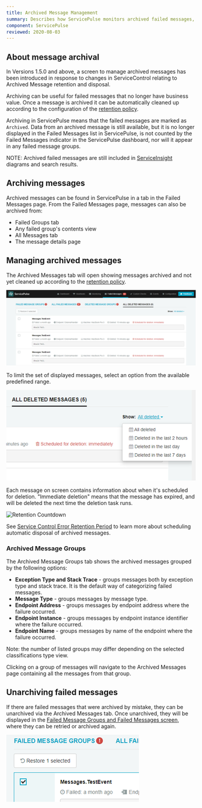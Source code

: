 ```yaml
---
title: Archived Message Management
summary: Describes how ServicePulse monitors archived failed messages, and allows unarchiving archived failed messages.
component: ServicePulse
reviewed: 2020-08-03
---
```


## About message archival

In Versions 1.5.0 and above, a screen to manage archived messages has been introduced in response to changes in ServiceControl relating to Archived Message retention and disposal.

Archiving can be useful for failed messages that no longer have business value. Once a message is archived it can be automatically cleaned up according to the configuration of the [retention policy](/servicecontrol/creating-config-file.md#data-retention-servicecontrolhourstokeepmessagesbeforeexpiring).

Archiving in ServicePulse means that the failed messages are marked as `Archived`. Data from an archived message is still available, but it is no longer displayed in the Failed Messages list in ServicePulse, is not counted by the Failed Messages indicator in the ServicePulse dashboard, nor will it appear in any failed message groups.

NOTE: Archived failed messages are still included in [ServiceInsight](/serviceinsight/) diagrams and search results.

## Archiving messages

Archived messages can be found in ServicePulse in a tab in the Failed Messages page. From the Failed Messages page, messages can also be archived from:

* Failed Groups tab
* Any failed group's contents view
* All Messages tab
* The message details page

## Managing archived messages

The Archived Messages tab will open showing messages archived and not yet cleaned up according to the [retention policy](/servicecontrol/creating-config-file.md#data-retention-servicecontrolhourstokeepmessagesbeforeexpiring).

![Archived Messages Tab](images/archive.png 'width=500')

To limit the set of displayed messages, select an option from the available predefined range.

![Archive Filters](images/archive-filters.png 'width=500')

Each message on screen contains information about when it's scheduled for deletion. "Immediate deletion" means that the message has expired, and will be deleted the next time the deletion task runs.

![Retention Countdown](images/archive-schedule.png 'width=500')

See [Service Control Error Retention Period](/servicecontrol/creating-config-file.md) to learn more about scheduling automatic disposal of archived messages.

### Archived Message Groups

The Archived Message Groups tab shows the archived messages grouped by the following options:

 * **Exception Type and Stack Trace** - groups messages both by exception type and stack trace. It is the default way of categorizing failed messages.   
 * **Message Type** - groups messages by message type. 
 * **Endpoint Address** - groups messages by endpoint address where the failure occurred.
 * **Endpoint Instance** - groups messages by endpoint instance identifier where the failure occurred.
 * **Endpoint Name** - groups messages by name of the endpoint where the failure occurred.
 
Note: the number of listed groups may differ depending on the selected classifications type view.

Clicking on a group of messages will navigate to the Archived Messages page containing all the messages from that group.

## Unarchiving failed messages

If there are failed messages that were archived by mistake, they can be unarchived via the Archived Messages tab. Once unarchived, they will be displayed in the [Failed Message Groups and Failed Messages screen](intro-failed-messages.md), where they can be retried or archived again.

![Unarchive Select](images/archive-unarchive-select.png)